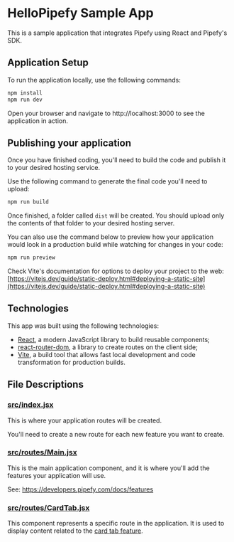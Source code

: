 # HelloPipefy Sample App

This is a sample application that integrates Pipefy using React and Pipefy's SDK.

## Application Setup

To run the application locally, use the following commands:

```sh
npm install
npm run dev
```

Open your browser and navigate to http://localhost:3000 to see the application in action.

## Publishing your application

Once you have finished coding, you'll need to build the code and publish it to your desired hosting service.

Use the following command to generate the final code you'll need to upload:

```sh
npm run build
```

Once finished, a folder called `dist` will be created. You should upload only the contents of that folder to your desired hosting server.

You can also use the command below to preview how your application would look in a production build while watching for changes in your code:

```sh
npm run preview
```

Check Vite's documentation for options to deploy your project to the web: [https://vitejs.dev/guide/static-deploy.html#deploying-a-static-site](https://vitejs.dev/guide/static-deploy.html#deploying-a-static-site)

## Technologies

This app was built using the following technologies:

- [React](https://react.dev/), a modern JavaScript library to build reusable components;
- [react-router-dom](https://reactrouter.com/en/main/start/overview#client-side-routing), a library to create routes on the client side;
- [Vite](https://vitejs.dev/), a build tool that allows fast local development and code transformation for production builds.

## File Descriptions

### [src/index.jsx](src/index.jsx)

This is where your application routes will be created.

You'll need to create a new route for each new feature you want to create.

### [src/routes/Main.jsx](src/routes/Main.jsx)

This is the main application component, and it is where you'll add the features your application will use.

See: https://developers.pipefy.com/docs/features

### [src/routes/CardTab.jsx](src/routes/CardTab.jsx)

This component represents a specific route in the application. It is used to display content related to the [card tab feature](https://developers.pipefy.com/docs/card-tab).
